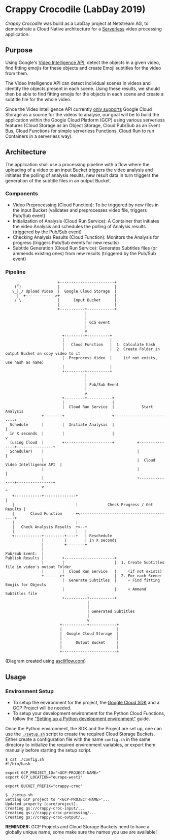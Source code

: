 # Crappy Crocodile (LabDay 2019)

_Crappy Crocodile_ was build as a LabDay project at Netstream AG, to demonstrate a Cloud Native architecture for a [Serverless](https://en.wikipedia.org/wiki/Serverless_computing) video processing application.

## Purpose

Using Google's [Video Intelligence API](https://cloud.google.com/video-intelligence/), detect the objects in a given video, find fitting emojis for these objects and create Emoji subtitles for the video from them.

The Video Intelligence API can detect individual scenes in videos and identify the objects present in each scene.
Using these results, we should then be able to find fitting emojis for the objects in each scene and create a subtitle file for the whole video.

Since the Video Intelligence API currently [only supports](https://cloud.google.com/video-intelligence/docs/reference/rest/v1p3beta1/videos/annotate#request-body) Google Cloud Storage as a source for the videos to analyse, 
our goal will be to build the application within the Google Cloud Platform (GCP) using various serverless features 
(Cloud Storage as an Object Storage, Cloud Pub/Sub as an Event Bus, Cloud Functions for simple serverless Functions, Cloud Run to run Containers in a serverless way).

## Architecture

The application shall use a processing pipeline with a flow where the uploading of a video to an input Bucket triggers the video analysis and initiates the polling of analysis results, new result data in turn triggers the generation of the subtitle files in an output Bucket.

### Components

* Video Preprocessing (Cloud Function): To be triggered by new files in the input Bucket (validates and preprocesses video file, triggers Pub/Sub event)
* Initialization of Analysis (Cloud Run Service): A Container that initiates the video Analysis and schedules the polling of Analysis results (triggered by the Pub/Sub event)
* Checking Analysis Results (Cloud Function): Monitors the Analysis for progress (triggers Pub/Sub events for new results)
* Subtitle Generation (Cloud Run Service): Generates Subtitles files (or ammends existing ones) from new results (triggered by the Pub/Sub event)

### Pipeline

```
     _                 +------------------------+
    (")                |                        |
   \_|_/ Upload Video  |  Google Cloud Storage  |
     |  +------------->+                        |
    / \                |      Input Bucket      |
                       |                        |
                       +-----------+------------+
                                   |
                                   |
                                   | GCS event
                                   |
                                   v
                         +---------+----------+
                         |                    |
                         |   Cloud Function   |  1. Calculate hash
                         |                    |  2. Create Folder in output Bucket an copy video to it
                         |  Preprocess Video  |     (if not exists, use hash as name)
                         |                    |
                         +---------+----------+
                                   |
                                   |
                                   | Pub/Sub Event
                                   |
                                   v
                         +---------+-----------+
                         |                     |
                         |  Cloud Run Service  |            Start Analysis
                +--------+                     +--------------------------+
  Schedule      |        |  Initiate Analysis  |                          |
  in X seconds  |        |                     |                          v
  (using Cloud  |        +---------------------+          +---------------+----------------+
  Scheduler)    |                                         |                                |
                |                                         |  Cloud Video Intelligence API  |
                |                                         |                                |
                |                                         +---------------+----------------+
                v                                                         ^
   +------------+--------------+                                          |
   |                           |             Check Progress / Get Results |
   |       Cloud Function      +<-----------------------------------------+
   |                           |
   |   Check Analysis Results  +<--+
   |                           |   |
   +------------+---------+----+   | Reschedule
                |         |        | in X seconds
                |         +--------+
                |
Pub/Sub Event:  |
Publish Results |        +----------------------+
                |        |                      |  1. Create Subtitles file in video's output Folder
                |        |  Cloud Run Service   |     (if not exists)
                +------->+                      |  2. For each Scene:
                         |  Generate Subtitles  |     + Find fitting Emojis for Objects
                         |                      |     + Ammend Subtitles file
                         +----------+-----------+
                                    |
                                    |
                                    | Generated Subtitles
                                    |
                                    v
                        +-----------+------------+
                        |                        |
                        |  Google Cloud Storage  |
                        |                        |
                        |      Output Bucket     |
                        |                        |
                        +------------------------+

```
(Diagram created using [asciiflow.com](http://asciiflow.com/))

## Usage

### Environment Setup

* To setup the environment for the project, the [Google Cloud SDK](https://cloud.google.com/sdk/) and a GCP Project will be needed.
* To setup your development environment for the Python Cloud Functions, follow the ["Setting up a Python development environment"](https://cloud.google.com/python/setup) guide.

Once the Python environment, the SDK and the Project are set up, one can use the [`./setup.sh`](setup.sh) script to create the required Cloud Storage Buckets.
Either create a configuration file with the name `config.sh` in the same directory to initialize the required environment variables,
or export them manually before starting the setup script.

```
$ cat ./config.sh
#!/bin/bash

export GCP_PROJECT_ID="<GCP-PROJECT-NAME>"
export GCP_LOCATION="europe-west1"

export BUCKET_PREFIX="crappy-croc"

$ ./setup.sh 
Setting GCP project to '<GCP-PROJECT-NAME>'...
Updated property [core/project].
Creating gs://crappy-croc-input/...
Creating gs://crappy-croc-processing/...
Creating gs://crappy-croc-output/...

```

**REMINDER:** GCP Projects and Cloud Storage Buckets need to have a globally unique name, some make sure the names you use are available!



